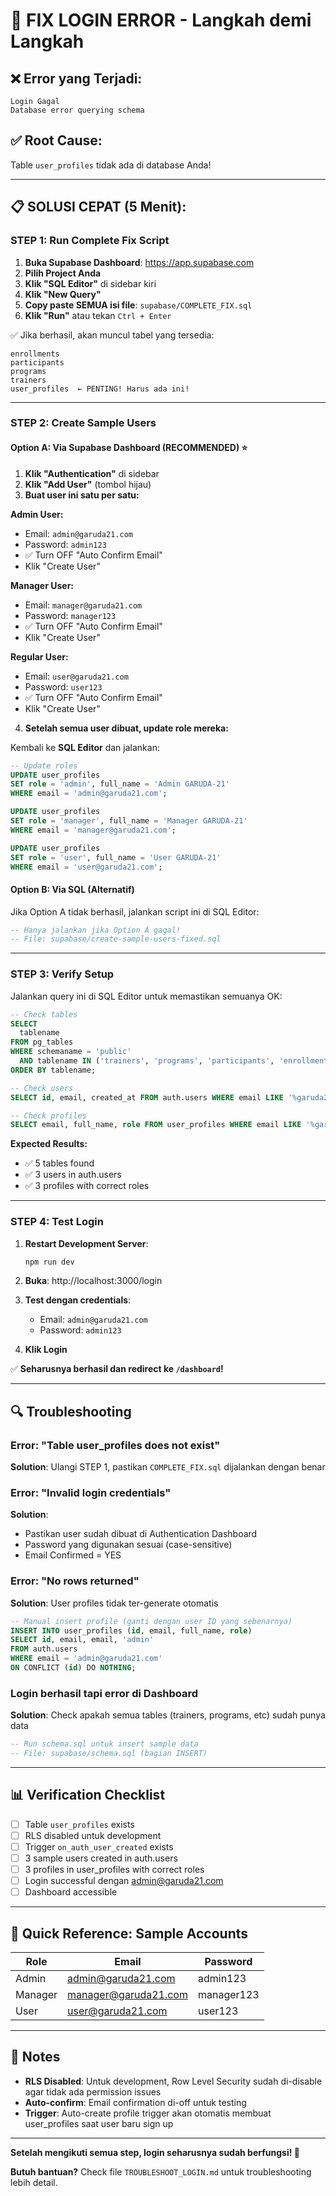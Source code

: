 # 🚀 FIX LOGIN ERROR - Langkah demi Langkah

## ❌ Error yang Terjadi:
```
Login Gagal
Database error querying schema
```

## ✅ Root Cause:
Table `user_profiles` tidak ada di database Anda!

---

## 📋 SOLUSI CEPAT (5 Menit):

### **STEP 1: Run Complete Fix Script**

1. **Buka Supabase Dashboard**: https://app.supabase.com
2. **Pilih Project Anda**
3. **Klik "SQL Editor"** di sidebar kiri
4. **Klik "New Query"**
5. **Copy paste SEMUA isi file**: `supabase/COMPLETE_FIX.sql`
6. **Klik "Run"** atau tekan `Ctrl + Enter`

✅ Jika berhasil, akan muncul tabel yang tersedia:
```
enrollments
participants  
programs
trainers
user_profiles  ← PENTING! Harus ada ini!
```

---

### **STEP 2: Create Sample Users**

#### **Option A: Via Supabase Dashboard (RECOMMENDED)** ⭐

1. **Klik "Authentication"** di sidebar
2. **Klik "Add User"** (tombol hijau)
3. **Buat user ini satu per satu:**

**Admin User:**
- Email: `admin@garuda21.com`
- Password: `admin123`
- ✅ Turn OFF "Auto Confirm Email"
- Klik "Create User"

**Manager User:**
- Email: `manager@garuda21.com`  
- Password: `manager123`
- ✅ Turn OFF "Auto Confirm Email"
- Klik "Create User"

**Regular User:**
- Email: `user@garuda21.com`
- Password: `user123`
- ✅ Turn OFF "Auto Confirm Email"
- Klik "Create User"

4. **Setelah semua user dibuat, update role mereka:**

Kembali ke **SQL Editor** dan jalankan:

```sql
-- Update roles
UPDATE user_profiles 
SET role = 'admin', full_name = 'Admin GARUDA-21'
WHERE email = 'admin@garuda21.com';

UPDATE user_profiles 
SET role = 'manager', full_name = 'Manager GARUDA-21'
WHERE email = 'manager@garuda21.com';

UPDATE user_profiles 
SET role = 'user', full_name = 'User GARUDA-21'
WHERE email = 'user@garuda21.com';
```

#### **Option B: Via SQL (Alternatif)**

Jika Option A tidak berhasil, jalankan script ini di SQL Editor:

```sql
-- Hanya jalankan jika Option A gagal!
-- File: supabase/create-sample-users-fixed.sql
```

---

### **STEP 3: Verify Setup**

Jalankan query ini di SQL Editor untuk memastikan semuanya OK:

```sql
-- Check tables
SELECT 
  tablename
FROM pg_tables 
WHERE schemaname = 'public' 
  AND tablename IN ('trainers', 'programs', 'participants', 'enrollments', 'user_profiles')
ORDER BY tablename;

-- Check users
SELECT id, email, created_at FROM auth.users WHERE email LIKE '%garuda21.com';

-- Check profiles
SELECT email, full_name, role FROM user_profiles WHERE email LIKE '%garuda21.com';
```

**Expected Results:**
- ✅ 5 tables found
- ✅ 3 users in auth.users
- ✅ 3 profiles with correct roles

---

### **STEP 4: Test Login**

1. **Restart Development Server**:
   ```bash
   npm run dev
   ```

2. **Buka**: http://localhost:3000/login

3. **Test dengan credentials**:
   - Email: `admin@garuda21.com`
   - Password: `admin123`

4. **Klik Login**

✅ **Seharusnya berhasil dan redirect ke `/dashboard`!**

---

## 🔍 Troubleshooting

### Error: "Table user_profiles does not exist"
**Solution**: Ulangi STEP 1, pastikan `COMPLETE_FIX.sql` dijalankan dengan benar

### Error: "Invalid login credentials"  
**Solution**: 
- Pastikan user sudah dibuat di Authentication Dashboard
- Password yang digunakan sesuai (case-sensitive)
- Email Confirmed = YES

### Error: "No rows returned"
**Solution**: User profiles tidak ter-generate otomatis
```sql
-- Manual insert profile (ganti dengan user ID yang sebenarnya)
INSERT INTO user_profiles (id, email, full_name, role)
SELECT id, email, email, 'admin'
FROM auth.users 
WHERE email = 'admin@garuda21.com'
ON CONFLICT (id) DO NOTHING;
```

### Login berhasil tapi error di Dashboard
**Solution**: Check apakah semua tables (trainers, programs, etc) sudah punya data
```sql
-- Run schema.sql untuk insert sample data
-- File: supabase/schema.sql (bagian INSERT)
```

---

## 📊 Verification Checklist

- [ ] Table `user_profiles` exists
- [ ] RLS disabled untuk development  
- [ ] Trigger `on_auth_user_created` exists
- [ ] 3 sample users created in auth.users
- [ ] 3 profiles in user_profiles with correct roles
- [ ] Login successful dengan admin@garuda21.com
- [ ] Dashboard accessible

---

## 🎯 Quick Reference: Sample Accounts

| Role | Email | Password |
|------|-------|----------|
| Admin | admin@garuda21.com | admin123 |
| Manager | manager@garuda21.com | manager123 |
| User | user@garuda21.com | user123 |

---

## 📝 Notes

- **RLS Disabled**: Untuk development, Row Level Security sudah di-disable agar tidak ada permission issues
- **Auto-confirm**: Email confirmation di-off untuk testing
- **Trigger**: Auto-create profile trigger akan otomatis membuat user_profiles saat user baru sign up

---

**Setelah mengikuti semua step, login seharusnya sudah berfungsi! 🎉**

**Butuh bantuan?** Check file `TROUBLESHOOT_LOGIN.md` untuk troubleshooting lebih detail.

